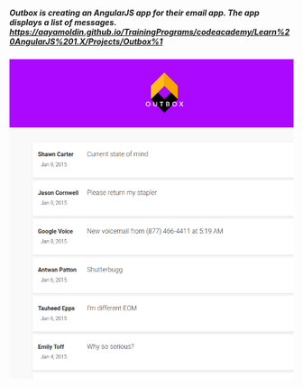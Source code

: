 ##### Outbox is creating an AngularJS app for their email app. The app displays a list of messages. https://aayamoldin.github.io/TrainingPrograms/codeacademy/Learn%20AngularJS%201.X/Projects/Outbox%1


![alt-text](result.png)
 